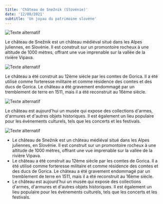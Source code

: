 ```yaml
---
title: 'Château de Snežnik (Slovénie)'
date: '12/08/2021'
subtitle: 'Un joyau du patrimoine slovène'
---
```


![Texte alternatif](../images/Sneznik/Sneznik1.jpg "Château de Senznik")

Le château de Snežnik est un château médiéval situé dans les Alpes juliennes, en Slovénie. Il est construit sur un promontoire rocheux à une altitude de 1000 mètres, offrant une vue imprenable sur la vallée de la rivière Vipava.

![Texte alternatif](../images/Sneznik/Sneznik2.jpg "Château de Senznik")

Le château a été construit au 12ème siècle par les comtes de Gorica. Il a été utilisé comme forteresse militaire et comme résidence des comtes et des ducs de Gorica. Le château a été gravement endommagé par un tremblement de terre en 1511, mais il a été reconstruit au 16ème siècle.

![Texte alternatif](../images/Sneznik/Sneznik3.jpg "Château de Senznik")

Le château est aujourd'hui un musée qui expose des collections d'armes, d'armures et d'autres objets historiques. Il est également un lieu populaire pour les événements culturels, tels que les concerts et les festivals.

![Texte alternatif](../images/Sneznik/Sneznik4.jpg "Château de Senznik")

* Le château de Snežnik est un château médiéval situé dans les Alpes juliennes, en Slovénie. Il est construit sur un promontoire rocheux à une altitude de 1000 mètres, offrant une vue imprenable sur la vallée de la rivière Vipava.
* Le château a été construit au 12ème siècle par les comtes de Gorica. Il a été utilisé comme forteresse militaire et comme résidence des comtes et des ducs de Gorica. Le château a été gravement endommagé par un tremblement de terre en 1511, mais il a été reconstruit au 16ème siècle.
* Le château est aujourd'hui un musée qui expose des collections d'armes, d'armures et d'autres objets historiques. Il est également un lieu populaire pour les événements culturels, tels que les concerts et les festivals.